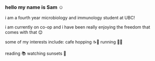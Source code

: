 ### hello my name is Sam ☺️
i am a fourth year microbiology and immunology student at UBC! 
<p> i am currently on co-op and i have been really enjoying the freedom that comes with that 😌
<p> some of my interests include: cafe hopping ☕️🍰 running 🏃‍♀️ 
<p> reading 📚 watching sunsets 🌄



<!--
**samwongg03/samwongg03** is a ✨ _special_ ✨ repository because its `README.md` (this file) appears on your GitHub profile.

Here are some ideas to get you started:

- 🔭 I’m currently working on ...
- 🌱 I’m currently learning ...
- 👯 I’m looking to collaborate on ...
- 🤔 I’m looking for help with ...
- 💬 Ask me about ...
- 📫 How to reach me: ...
- 😄 Pronouns: ...
- ⚡ Fun fact: ...
-->
